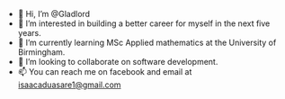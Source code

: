 - 👋 Hi, I’m @Gladlord
- 👀 I’m interested in building a better career for myself in the next five years.
- 🌱 I’m currently learning MSc Applied mathematics at the University of Birmingham.
- 💞️ I’m looking to collaborate on software development.
- 📫 You can reach me on facebook and email at isaacaduasare1@gmail.com

<!---
Gladlord/Gladlord is a ✨ special ✨ repository because its `README.md` (this file) appears on your GitHub profile.
You can click the Preview link to take a look at your changes.
--->
